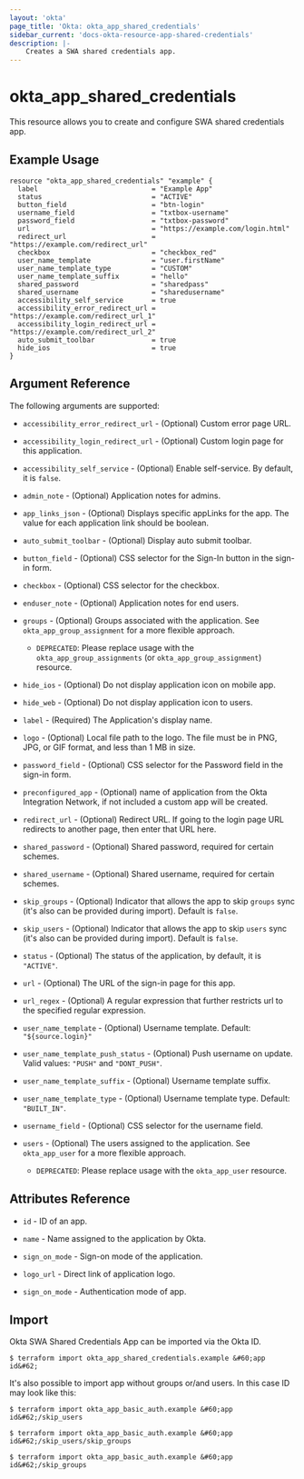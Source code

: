 ```yaml
---
layout: 'okta'
page_title: 'Okta: okta_app_shared_credentials'
sidebar_current: 'docs-okta-resource-app-shared-credentials'
description: |-
    Creates a SWA shared credentials app.
---
```


# okta_app_shared_credentials

This resource allows you to create and configure SWA shared credentials app.

## Example Usage

```hcl
resource "okta_app_shared_credentials" "example" {
  label                            = "Example App"
  status                           = "ACTIVE"
  button_field                     = "btn-login"
  username_field                   = "txtbox-username"
  password_field                   = "txtbox-password"
  url                              = "https://example.com/login.html"
  redirect_url                     = "https://example.com/redirect_url"
  checkbox                         = "checkbox_red"
  user_name_template               = "user.firstName"
  user_name_template_type          = "CUSTOM"
  user_name_template_suffix        = "hello"
  shared_password                  = "sharedpass"
  shared_username                  = "sharedusername"
  accessibility_self_service       = true
  accessibility_error_redirect_url = "https://example.com/redirect_url_1"
  accessibility_login_redirect_url = "https://example.com/redirect_url_2"
  auto_submit_toolbar              = true
  hide_ios                         = true
}
```

## Argument Reference

The following arguments are supported:

- `accessibility_error_redirect_url` - (Optional) Custom error page URL.

- `accessibility_login_redirect_url` - (Optional) Custom login page for this application.

- `accessibility_self_service` - (Optional) Enable self-service. By default, it is `false`.

- `admin_note` - (Optional) Application notes for admins.

- `app_links_json` - (Optional) Displays specific appLinks for the app. The value for each application link should be boolean.

- `auto_submit_toolbar` - (Optional) Display auto submit toolbar.

- `button_field` - (Optional) CSS selector for the Sign-In button in the sign-in form.

- `checkbox` - (Optional) CSS selector for the checkbox.

- `enduser_note` - (Optional) Application notes for end users.

- `groups` - (Optional) Groups associated with the application. See `okta_app_group_assignment` for a more flexible approach.
  - `DEPRECATED`: Please replace usage with the `okta_app_group_assignments` (or `okta_app_group_assignment`) resource.

- `hide_ios` - (Optional) Do not display application icon on mobile app.

- `hide_web` - (Optional) Do not display application icon to users.

- `label` - (Required) The Application's display name.

- `logo` - (Optional) Local file path to the logo. The file must be in PNG, JPG, or GIF format, and less than 1 MB in size.

- `password_field` - (Optional) CSS selector for the Password field in the sign-in form.

- `preconfigured_app` - (Optional) name of application from the Okta Integration Network, if not included a custom app will be created.

- `redirect_url` - (Optional) Redirect URL. If going to the login page URL redirects to another page, then enter that URL here.

- `shared_password` - (Optional) Shared password, required for certain schemes.

- `shared_username` - (Optional) Shared username, required for certain schemes.

- `skip_groups` - (Optional) Indicator that allows the app to skip `groups` sync (it's also can be provided during import). Default is `false`.

- `skip_users` - (Optional) Indicator that allows the app to skip `users` sync (it's also can be provided during import). Default is `false`.

- `status` - (Optional) The status of the application, by default, it is `"ACTIVE"`.

- `url` - (Optional) The URL of the sign-in page for this app.

- `url_regex` - (Optional) A regular expression that further restricts url to the specified regular expression.

- `user_name_template` - (Optional) Username template. Default: `"${source.login}"`

- `user_name_template_push_status` - (Optional) Push username on update. Valid values: `"PUSH"` and `"DONT_PUSH"`.

- `user_name_template_suffix` - (Optional) Username template suffix.

- `user_name_template_type` - (Optional) Username template type. Default: `"BUILT_IN"`.

- `username_field` - (Optional) CSS selector for the username field.

- `users` - (Optional) The users assigned to the application. See `okta_app_user` for a more flexible approach.
  - `DEPRECATED`: Please replace usage with the `okta_app_user` resource.

## Attributes Reference

- `id` - ID of an app.

- `name` - Name assigned to the application by Okta.

- `sign_on_mode` - Sign-on mode of the application.

- `logo_url` - Direct link of application logo.

- `sign_on_mode` - Authentication mode of app.

## Import

Okta SWA Shared Credentials App can be imported via the Okta ID.

```
$ terraform import okta_app_shared_credentials.example &#60;app id&#62;
```

It's also possible to import app without groups or/and users. In this case ID may look like this:

```
$ terraform import okta_app_basic_auth.example &#60;app id&#62;/skip_users

$ terraform import okta_app_basic_auth.example &#60;app id&#62;/skip_users/skip_groups

$ terraform import okta_app_basic_auth.example &#60;app id&#62;/skip_groups
```

